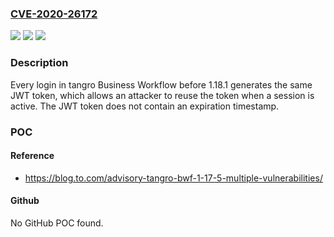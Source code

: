 ### [CVE-2020-26172](https://cve.mitre.org/cgi-bin/cvename.cgi?name=CVE-2020-26172)
![](https://img.shields.io/static/v1?label=Product&message=n%2Fa&color=blue)
![](https://img.shields.io/static/v1?label=Version&message=n%2Fa&color=blue)
![](https://img.shields.io/static/v1?label=Vulnerability&message=n%2Fa&color=brighgreen)

### Description

Every login in tangro Business Workflow before 1.18.1 generates the same JWT token, which allows an attacker to reuse the token when a session is active. The JWT token does not contain an expiration timestamp.

### POC

#### Reference
- https://blog.to.com/advisory-tangro-bwf-1-17-5-multiple-vulnerabilities/

#### Github
No GitHub POC found.

